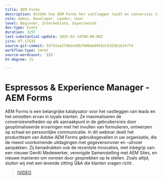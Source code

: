 ```yaml
---
title: AEM Forms
description: Ontdek hoe AEM Forms het vastleggen leidt en conversies stimuleert met geoptimaliseerde formulieren vullen, schaalbaar ontwerpen en persoonlijke communicatie. Leer over de recentste innovaties, met inbegrip van GenAI Medewerker en Verenigde Samenstelling met AEM Sites. Sluit u aan bij het webinar voor gebruiksgevallen, oplossingen voor gegevensuitdagingen en een live Q&A-sessie.
role: Admin, Developer, Leader, User
level: Beginner, Intermediate, Experienced
doc-type: Event
duration: 3297
last-substantial-update: 2025-03-14T00:00:00Z
jira: KT-17535
source-git-commit: 93f42aa274bbe58b7996eb09582cb353b1b347f4
workflow-type: tm+mt
source-wordcount: '151'
ht-degree: 1%

---
```



# Espressos &amp; Experience Manager - AEM Forms

AEM Forms is een belangrijke katalysator voor het vastleggen van leads en het omzetten ervan in loyale klanten. Ze maximaliseren de conversiesnelheden op elk aanraakpunt in de gebruikersreis door geoptimaliseerde ervaringen met het invullen van formulieren, ontwerpen op schaal en persoonlijke communicatie. In dit webinar deelt het productteam van Adobe AEM Forms gebruiksgevallen in uw organisatie, die de meest voorkomende uitdagingen met gegevensinvoer en -uitvoer aanpakken. Zij benadrukken ook de recentste innovaties, met inbegrip van: een nieuwe GenAI Medewerker, verenigde Samenstelling met AEM Sites, en nieuwe manieren om vormen door gesprekken op te stellen. Zoals altijd, sluiten wij met een levende zitting Q&amp;A die klanten vragen richt.

>[!VIDEO](https://video.tv.adobe.com/v/3451636/?learn=on&enablevpops)
